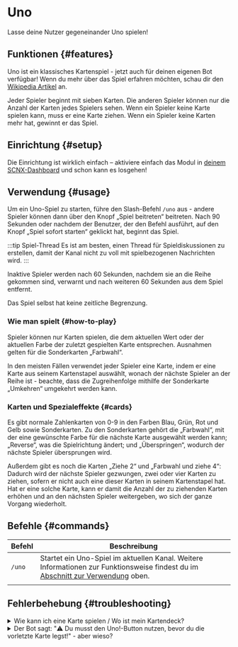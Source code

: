 # Uno

Lasse deine Nutzer gegeneinander Uno spielen!

<ModuleOverview moduleName="uno" />

## Funktionen {#features}
Uno ist ein klassisches Kartenspiel - jetzt auch für deinen eigenen Bot verfügbar! Wenn du mehr über das Spiel erfahren möchten, schau dir den [Wikipedia Artikel](https://de.wikipedia.org/wiki/Uno_(Kartenspiel)) an.

Jeder Spieler beginnt mit sieben Karten. Die anderen Spieler können nur die Anzahl der Karten jedes Spielers sehen. Wenn ein Spieler keine Karte spielen kann, muss er eine Karte ziehen. Wenn ein Spieler keine Karten mehr hat, gewinnt er das Spiel.

## Einrichtung {#setup}
Die Einrichtung ist wirklich einfach – aktiviere einfach das Modul in [deinem SCNX-Dashboard](https://scnx.app/de/glink?page=bot/modules?query=uno&ref=scnx-app-docs) und schon kann es losgehen!

## Verwendung {#usage}

Um ein Uno-Spiel zu starten, führe den Slash-Befehl `/uno` aus - andere Spieler können dann über den Knopf „Spiel beitreten“ beitreten. Nach 90 Sekunden oder nachdem der Benutzer, der den Befehl ausführt, auf den Knopf „Spiel sofort starten“ geklickt hat, beginnt das Spiel.

:::tip Spiel-Thread 
Es ist am besten, einen Thread für Spieldiskussionen zu erstellen, damit der Kanal nicht zu voll mit spielbezogenen Nachrichten wird.
:::

Inaktive Spieler werden nach 60 Sekunden, nachdem sie an die Reihe gekommen sind, verwarnt und nach weiteren 60 Sekunden aus dem Spiel entfernt.

Das Spiel selbst hat keine zeitliche Begrenzung.

### Wie man spielt {#how-to-play}
Spieler können nur Karten spielen, die dem aktuellen Wert oder der aktuellen Farbe der zuletzt gespielten Karte entsprechen. Ausnahmen gelten für die Sonderkarten „Farbwahl“.

In den meisten Fällen verwendet jeder Spieler eine Karte, indem er eine Karte aus seinem Kartenstapel auswählt, wonach der nächste Spieler an der Reihe ist - beachte, dass die Zugreihenfolge mithilfe der Sonderkarte „Umkehren“ umgekehrt werden kann.

### Karten und Spezialeffekte {#cards}
Es gibt normale Zahlenkarten von 0-9 in den Farben Blau, Grün, Rot und Gelb sowie Sonderkarten. Zu den Sonderkarten gehört die „Farbwahl“, mit der eine gewünschte Farbe für die nächste Karte ausgewählt werden kann; „Reverse“, was die Spielrichtung ändert; und „Überspringen“, wodurch der nächste Spieler übersprungen wird.

Außerdem gibt es noch die Karten „Ziehe 2“ und „Farbwahl und ziehe 4“: Dadurch wird der nächste Spieler gezwungen, zwei oder vier Karten zu ziehen, sofern er nicht auch eine dieser Karten in seinem Kartenstapel hat. Hat er eine solche Karte, kann er damit die Anzahl der zu ziehenden Karten erhöhen und an den nächsten Spieler weitergeben, wo sich der ganze Vorgang wiederholt.

## Befehle {#commands}

<SlashCommandExplanation />

| Befehl  | Beschreibung                                                                                                            |
|---------|------------------------------------------------------------------------------------------------------------------------|
| `/uno`  | Startet ein Uno-Spiel im aktuellen Kanal. Weitere Informationen zur Funktionsweise findest du im [Abschnitt zur Verwendung](#usage) oben. 
                                                                                                                                   |


## Fehlerbehebung {#troubleshooting}

<details>
    <summary>Wie kann ich eine Karte spielen / Wo ist mein Kartendeck?</summary>
    <li>Du kannst eine neue Nachricht mit deinem aktuellen Kartendeck und einem Knopf zum Aktualisieren erhalten, indem du auf den Knopf „Eigene Karten ansehen“ in der ursprünglichen Spielnachricht klickst.</li>
</details>
<details>
    <summary>Der Bot sagt: "⚠️️ Du musst den Uno!-Button nutzen, bevor du die vorletzte Karte legst!" - aber wieso?</summary>
    <li>Du musst zuerst auf den "Uno!"-Knopf der ursprünglichen Spielnachricht klicken, bevor du deine vorletzte Karte ausspielst. Das gilt nicht für das Ausspielen der letzten Karte.</li>
</details>
